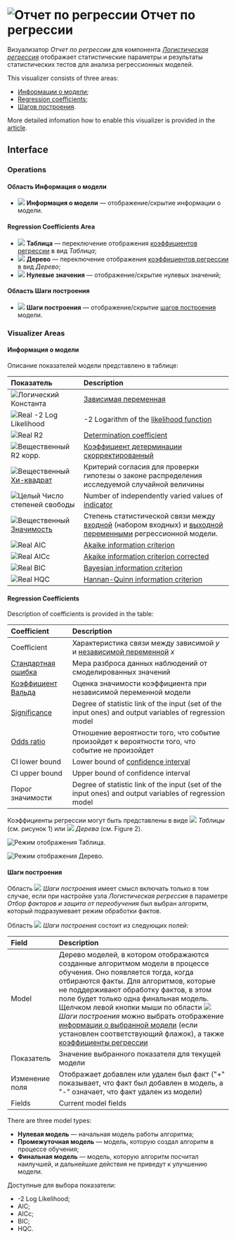 # ![Отчет по регрессии](../../images/icons/view_types/logregressreport_default.svg) Отчет по регрессии

Визуализатор *Отчет по регрессии* для компонента [*Логистическая регрессия*](../../processors/datamining/logistic-regression/README.md) отображает статистические параметры и результаты статистических тестов для анализа регрессионных моделей.

This visualizer consists of three areas:

* [Информации о модели](#informatsiya-o-modeli);
* [Regression coefficients](#koeffitsienty-regressii);
* [Шагов построения](#shagi-postroeniya).

More detailed infomation how to enable this visualizer is provided in the [article](../README.md).

## Interface

### Operations

#### Область Информация о модели

* ![](../../images/icons/toolbar-controls/info_default.svg) **Информация о модели** — отображение/скрытие информации о модели.

#### Regression Coefficients Area

* ![](../../images/icons/toolbar-controls/table-view_default.svg) **Таблица** — переключение отображения [коэффициентов регрессии](#koeffitsienty-regressii) в вид *Таблица*;
* ![](../../images/icons/toolbar-controls/tree_default.svg) **Дерево** — переключение отображения [коэффициентов регрессии](#koeffitsienty-regressii) в вид *Дерево*;
* ![](../../images/icons/toolbar-controls/zero_default.svg) **Нулевые значения** — отображение/скрытие нулевых значений;

#### Область Шаги построения

* ![](../../images/icons/toolbar-controls/building-steps_default.svg) **Шаги построения** — отображение/скрытие [шагов построения](#shagi-postroeniya) модели.

### Visualizer Areas

#### Информация о модели

Описание показателей модели представлено в таблице:

| Показатель | Description |
|:------------------------|:-----------------------------------------------|
| ![Логический](../../images/icons/data-types/boolean_default.svg) Константа | [Зависимая переменная](https://wiki.loginom.ru/articles/output-variable.html) |
| ![Real](../../images/icons/data-types/float_default.svg) -2 Log Likelihood | -2 Logarithm of the [likelihood function](https://wiki.loginom.ru/articles/plausibility-function.html) |
| ![Real](../../images/icons/data-types/float_default.svg) R2 | [Determination coefficient](https://wiki.loginom.ru/articles/coefficient-of-determination.html) |
| ![Вещественный](../../images/icons/data-types/float_default.svg) R2 корр. | [Коэффициент детерминации скорректированный](https://wiki.loginom.ru/articles/coefficient-determ-adj.html) |
| ![Вещественный](../../images/icons/data-types/float_default.svg) [Хи-квадрат](https://wiki.loginom.ru/articles/chi-square-test.html) | Критерий согласия для проверки гипотезы о законе распределения исследуемой случайной величины |
| ![Целый](../../images/icons/data-types/integer_default.svg) Число степеней свободы | Number of independently varied values of [indicator](https://wiki.loginom.ru/articles/attribute.html) |
| ![Вещественный](../../images/icons/data-types/float_default.svg) [Значимость](https://wiki.loginom.ru/articles/significance-regr.html) | Степень статистической связи между [входной](https://wiki.loginom.ru/articles/input-variable.html) (набором входных) и [выходной переменными](https://wiki.loginom.ru/articles/output-variable.html) регрессионной модели. |
| ![Real](../../images/icons/data-types/float_default.svg) AIC | [Akaike information criterion](https://wiki.loginom.ru/articles/aic.html) |
| ![Real](../../images/icons/data-types/float_default.svg) AICc | [Akaike information criterion corrected](https://wiki.loginom.ru/articles/aicc.html) |
| ![Real](../../images/icons/data-types/float_default.svg) BIC | [Bayesian information criterion](https://wiki.loginom.ru/articles/bic.html) |
| ![Real](../../images/icons/data-types/float_default.svg) HQC | [Hannan-Quinn information criterion](https://wiki.loginom.ru/articles/hq.html) |

#### Regression Coefficients

Description of coefficients is provided in the table:

| Coefficient | Description |
|:--------------------|:----------|
| Coefficient | Характеристика связи между зависимой *y* и [независимой переменной](https://wiki.loginom.ru/articles/input-variable.html) *x* |
| [Стандартная ошибка](https://wiki.loginom.ru/articles/standard-estimation-error.html) | Мера разброса данных наблюдений от смоделированных значений |
| [Коэффициент Вальда](https://wiki.loginom.ru/articles/wald-test.html) | Оценка значимости коэффициента при независимой переменной модели |
| [Significance](https://wiki.loginom.ru/articles/significance-regr.html) | Degree of statistic link of the input (set of the input ones) and output variables of regression model |
| [Odds ratio](https://wiki.loginom.ru/articles/odds-ratio.html) | Отношение вероятности того, что событие произойдет к вероятности того, что событие не произойдет |
| CI lower bound | Lower bound of [confidence interval](https://wiki.loginom.ru/articles/confidence-interval.html) |
| CI upper bound | Upper bound of confidence interval |
| Порог значимости | Degree of statistic link of the input (set of the input ones) and output variables of regression model |

Коэффициенты регрессии могут быть представлены в виде ![](../../images/icons/toolbar-controls/table-view_default.svg) *Таблицы* (см. рисунок 1) или ![](../../images/icons/toolbar-controls/tree_default.svg) *Дерева* (см. Figure 2).

![Режим отображения Таблица.](./readme-1.png)

![Режим отображения Дерево.](./readme-2.png)

#### Шаги построения

Область ![](../../images/icons/toolbar-controls/building-steps_default.svg) *Шаги построения* имеет смысл включать только в том случае, если при настройке узла *Логистическая регрессия* в параметре *Отбор факторов и защита от переобучения* был выбран алгоритм, который подразумевает режим обработки фактов.

Область ![](../../images/icons/toolbar-controls/building-steps_default.svg) *Шаги построения* состоит из следующих полей:

| Field | Description |
|:----------------|:----------------------------------------------------------------------------|
| Model | Дерево моделей, в котором отображаются созданные алгоритмом модели в процессе обучения. Оно появляется тогда, когда отбираются факты. Для алгоритмов, которые не поддерживают обработку фактов, в этом поле будет только одна финальная модель. Щелчком левой кнопки мыши по области ![](../../images/icons/toolbar-controls/building-steps_default.svg) *Шаги построения* можно выбрать отображение [информации о выбранной модели](#informatsiya-o-modeli) (если установлен соответствующий флажок), а также [коэффициенты регрессии](#koeffitsienty-regressii) |
| Показатель | Значение выбранного показателя для текущей модели |
| Изменение поля | Отображает добавлен или удален был факт ("+" показывает, что факт был добавлен в модель, а "-" означает, что факт удален из модели) |
| Fields | Current model fields |

There are three model types:

* **Нулевая модель** — начальная модель работы алгоритма;
* **Промежуточная модель** — модель, которую создал алгоритм в процессе обучения;
* **Финальная модель** — модель, которую алгоритм посчитал наилучшей, и дальнейшие действия не приведут к улучшению модели.

Доступные для выбора показатели:

* -2 Log Likelihood;
* AIC;
* AICc;
* BIC;
* HQC.